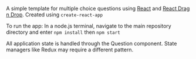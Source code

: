 A simple template for multiple choice questions using [React](https://reactjs.org/) and [React Drag n Drop](https://react-dnd.github.io/react-dnd/). Created using `create-react-app`

To run the app:
In a node.js terminal, navigate to the main repository directory and enter `npm install` then `npm start`

All application state is handled through the Question component. State managers like Redux may require a different pattern.